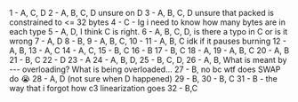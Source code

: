 1 - A, C, D
2 - A, B, C, D unsure on D
3 - A, B, C, D unsure that packed is constrained to <= 32 bytes
4 - C - Ig i need to know how many bytes are in each type
5 -  A, D, I think C is right.
6 - A, B, C, D,  is there a typo in C or is it wrong
7 - A, D
8 - B, 
9 - A, B, C, 
10 - 
11 - A, B, C idk if it pauses burning
12 - A, B, 
13 - A, C
14 - A, C, 
15 - B, C
16 - B
17 - B, C
18 - A, 
19 - A, B, C
20 - A, B
21 - B, C
22 - D
23 - A
24 - A, B, D, 
25 - B, C, D,
26 - A, B, 
What is meant by --- overloading? What is being overloaded...
27 - B, no bc wtf does SWAP do :sob:
28 - A, D (not sure when D happened)
29 - B, 
30 - B, C
31 - B - the way that i forgot how c3 linearization goes
32 - B,C